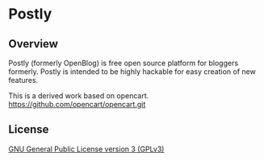 # Postly

## Overview

Postly (formerly OpenBlog) is free open source platform for bloggers formerly.  Postly is intended to be highly hackable for easy creation of new features.

This is a derived work based on opencart. https://github.com/opencart/opencart.git

## License

[GNU General Public License version 3 (GPLv3)](https://github.com/dissolve/openblog/blob/master/license.txt)
